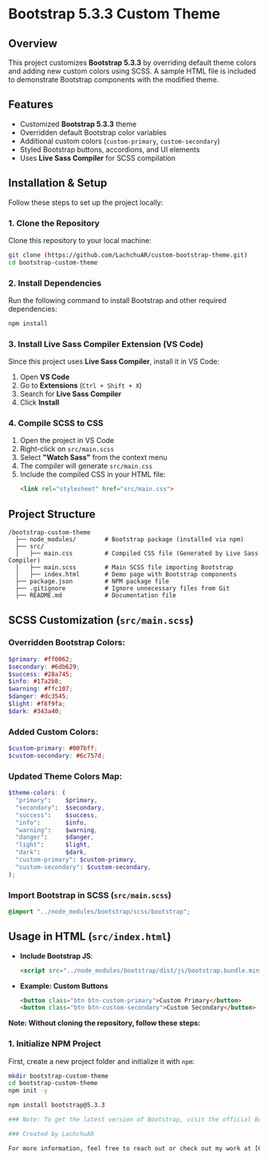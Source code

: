 # Bootstrap 5.3.3 Custom Theme

## Overview

This project customizes **Bootstrap 5.3.3** by overriding default theme colors and adding new custom colors using SCSS. A sample HTML file is included to demonstrate Bootstrap components with the modified theme.

## Features

- Customized **Bootstrap 5.3.3** theme
- Overridden default Bootstrap color variables
- Additional custom colors (`custom-primary`, `custom-secondary`)
- Styled Bootstrap buttons, accordions, and UI elements
- Uses **Live Sass Compiler** for SCSS compilation

## Installation & Setup

Follow these steps to set up the project locally:

### 1. Clone the Repository

Clone this repository to your local machine:

```bash
git clone (https://github.com/LachchuAR/custom-bootstrap-theme.git)
cd bootstrap-custom-theme
```

### 2. Install Dependencies

Run the following command to install Bootstrap and other required dependencies:

```bash
npm install
```

### 3. Install Live Sass Compiler Extension (VS Code)

Since this project uses **Live Sass Compiler**, install it in VS Code:

1. Open **VS Code**
2. Go to **Extensions** (`Ctrl + Shift + X`)
3. Search for **Live Sass Compiler**
4. Click **Install**

### 4. Compile SCSS to CSS

1. Open the project in VS Code
2. Right-click on `src/main.scss`
3. Select **"Watch Sass"** from the context menu
4. The compiler will generate `src/main.css`
5. Include the compiled CSS in your HTML file:
   ```html
   <link rel="stylesheet" href="src/main.css">
   ```

## Project Structure

```
/bootstrap-custom-theme
  ├── node_modules/        # Bootstrap package (installed via npm)
  ├── src/                
  │   ├── main.css         # Compiled CSS file (Generated by Live Sass Compiler)
  │   ├── main.scss        # Main SCSS file importing Bootstrap
  │   ├── index.html       # Demo page with Bootstrap components
  ├── package.json         # NPM package file
  ├── .gitignore           # Ignore unnecessary files from Git
  ├── README.md            # Documentation file
```

## SCSS Customization (`src/main.scss`)

### Overridden Bootstrap Colors:

```scss
$primary: #ff0062;
$secondary: #6db629;
$success: #28a745;
$info: #17a2b8;
$warning: #ffc107;
$danger: #dc3545;
$light: #f8f9fa;
$dark: #343a40;
```

### Added Custom Colors:

```scss
$custom-primary: #007bff;
$custom-secondary: #6c757d;
```

### Updated Theme Colors Map:

```scss
$theme-colors: (
  "primary":    $primary,
  "secondary":  $secondary,
  "success":    $success,
  "info":       $info,
  "warning":    $warning,
  "danger":     $danger,
  "light":      $light,
  "dark":       $dark,
  "custom-primary": $custom-primary,
  "custom-secondary": $custom-secondary,
);
```

### Import Bootstrap in SCSS (`src/main.scss`)

```scss
@import "../node_modules/bootstrap/scss/bootstrap";
```

## Usage in HTML (`src/index.html`)

- **Include Bootstrap JS**:
  ```html
  <script src="../node_modules/bootstrap/dist/js/bootstrap.bundle.min.js"></script>
  ```

- **Example: Custom Buttons**
  ```html
  <button class="btn btn-custom-primary">Custom Primary</button>
  <button class="btn btn-custom-secondary">Custom Secondary</button>
  ```

**Note: Without cloning the repository, follow these steps:**

### 1. Initialize NPM Project

First, create a new project folder and initialize it with `npm`:

```bash
mkdir bootstrap-custom-theme
cd bootstrap-custom-theme
npm init -y

npm install bootstrap@5.3.3

### Note: To get the latest version of Bootstrap, visit the official Bootstrap website and check for the most up-to-date version. Replace 5.3.3 with the desired version. (https://getbootstrap.com) 

### Created by LachchuAR

For more information, feel free to reach out or check out my work at [GitHub - LachchuAR](https://github.com/LachchuAR).
